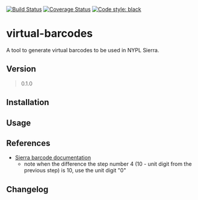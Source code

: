 [![Build Status](https://github.com/BookOps-CAT/virtual-barcodes/actions/workflows/unit-tests.yaml/badge.svg?branch=main)](https://github.com/BookOps-CAT/virtual-barcodes/actions) [![Coverage Status](https://coveralls.io/repos/github/BookOps-CAT/virtual-barcodes/badge.svg?branch=main)](https://coveralls.io/github/BookOps-CAT/virtual-barcodes?branch=main) [![Code style: black](https://img.shields.io/badge/code%20style-black-000000.svg)](https://github.com/psf/black)

# virtual-barcodes
 
 A tool to generate virtual barcodes to be used in NYPL Sierra.

## Version
> 0.1.0

## Installation
## Usage
## References
+ [Sierra barcode documentation](https://ilsstaff.nypl.org:63100/sierra/admin/help/Content/sgcir/sgcir_appen_noteonbarcodes.html#barcode_patterns)
  + note when the difference the step number 4 (10 - unit digit from the previous step) is 10, use the unit digit "0"
## Changelog 